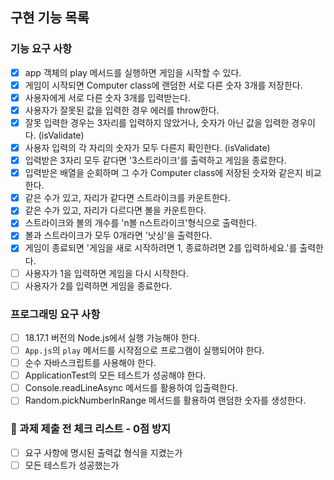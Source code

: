 ## 구현 기능 목록

### 기능 요구 사항
- [x] app 객체의 play 메서드를 실행하면 게임을 시작할 수 있다.
- [x] 게임이 시작되면 Computer class에 랜덤한 서로 다른 숫자 3개를 저장한다.
- [x] 사용자에게 서로 다른 숫자 3개를 입력받는다.
- [x] 사용자가 잘못된 값을 입력한 경우 에러를 throw한다.
- [x] 잘못 입력한 경우는 3자리를 입력하지 않았거나, 숫자가 아닌 값을 입력한 경우이다. (isValidate)
- [x] 사용자 입력의 각 자리의 숫자가 모두 다른지 확인한다. (isValidate)
- [x] 입력받은 3자리 모두 같다면 '3스트라이크'를 출력하고 게임을 종료한다.
- [x] 입력받은 배열을 순회하며 그 수가 Computer class에 저장된 숫자와 같은지 비교한다.
- [x] 같은 수가 있고, 자리가 같다면 스트라이크를 카운트한다.
- [x] 같은 수가 있고, 자리가 다르다면 볼을 카운트한다.
- [x] 스트라이크와 볼의 개수를 'n볼 n스트라이크'형식으로 출력한다.
- [x] 볼과 스트라이크가 모두 0개라면 '낫싱'을 출력한다.
- [x] 게임이 종료되면 '게임을 새로 시작하려면 1, 종료하려면 2를 입력하세요.'를 출력한다.
- [ ] 사용자가 1을 입력하면 게임을 다시 시작한다.
- [ ] 사용자가 2를 입력하면 게임을 종료한다.

### 프로그래밍 요구 사항
- [ ] 18.17.1 버전의 Node.js에서 실행 가능해야 한다.
- [ ] `App.js`의 `play` 메서드를 시작점으로 프로그램이 실행되어야 한다.
- [ ] 순수 자바스크립트를 사용해야 한다.
- [ ] ApplicationTest의 모든 테스트가 성공해야 한다.
- [ ] Console.readLineAsync 메서드를 활용하여 입출력한다.
- [ ] Random.pickNumberInRange 메서드를 활용하여 랜덤한 숫자를 생성한다.

### 🚨 과제 제출 전 체크 리스트 - 0점 방지
- [ ] 요구 사항에 명시된 출력값 형식을 지켰는가
- [ ] 모든 테스트가 성공했는가
